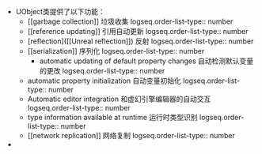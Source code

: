 - UObject类提供了以下功能：
	- [[garbage collection]] 垃圾收集
	  logseq.order-list-type:: number
	- [[reference updating]] 引用自动更新
	  logseq.order-list-type:: number
	- [reflection]([[Unreal reflection]]) 反射
	  logseq.order-list-type:: number
	- [[serialization]] 序列化
	  logseq.order-list-type:: number
		- automatic updating of default property changes 自动检测默认变量的更改
		  logseq.order-list-type:: number
	- automatic property initialization 自动变量初始化
	  logseq.order-list-type:: number
	- Automatic editor integration 和虚幻引擎编辑器的自动交互
	  logseq.order-list-type:: number
	- type information available at runtime 运行时类型识别
	  logseq.order-list-type:: number
	- [[network replication]] 网络复制
	  logseq.order-list-type:: number
-